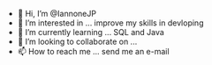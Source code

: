 - 👋 Hi, I’m @IannoneJP
- 👀 I’m interested in ... improve my skills in devloping 
- 🌱 I’m currently learning ... SQL and Java
- 💞️ I’m looking to collaborate on ...
- 📫 How to reach me ... send me an e-mail

<!---
IannoneJP/IannoneJP is a ✨ special ✨ repository because its `README.md` (this file) appears on your GitHub profile.
You can click the Preview link to take a look at your changes.
--->
